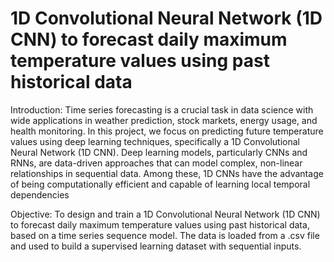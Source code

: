 # 1D Convolutional Neural Network (1D CNN) to forecast daily maximum temperature values using past historical data

Introduction:
Time series forecasting is a crucial task in data science with wide applications in
weather prediction, stock markets, energy usage, and health monitoring. In this
project, we focus on predicting future temperature values using deep learning
techniques, specifically a 1D Convolutional Neural Network (1D CNN). Deep
learning models, particularly CNNs and RNNs, are data-driven approaches that can
model complex, non-linear relationships in sequential data. Among these, 1D CNNs
have the advantage of being computationally efficient and capable of learning local
temporal dependencies


Objective:
To design and train a 1D Convolutional Neural Network (1D CNN) to forecast daily
maximum temperature values using past historical data, based on a time series
sequence model. The data is loaded from a .csv file and used to build a supervised
learning dataset with sequential inputs. 
